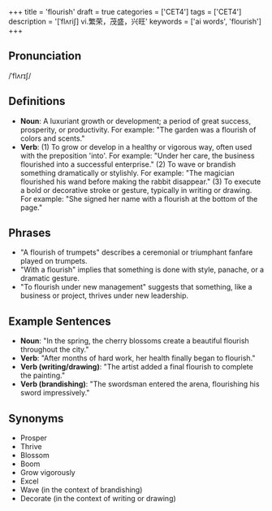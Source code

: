 +++
title = 'flourish'
draft = true
categories = ['CET4']
tags = ['CET4']
description = '[ˈflʌri∫] vi.繁荣，茂盛，兴旺'
keywords = ['ai words', 'flourish']
+++

## Pronunciation
/ˈflʌrɪʃ/

## Definitions
- **Noun**: A luxuriant growth or development; a period of great success, prosperity, or productivity. For example: "The garden was a flourish of colors and scents."
- **Verb**: (1) To grow or develop in a healthy or vigorous way, often used with the preposition 'into'. For example: "Under her care, the business flourished into a successful enterprise." (2) To wave or brandish something dramatically or stylishly. For example: "The magician flourished his wand before making the rabbit disappear." (3) To execute a bold or decorative stroke or gesture, typically in writing or drawing. For example: "She signed her name with a flourish at the bottom of the page."

## Phrases
- "A flourish of trumpets" describes a ceremonial or triumphant fanfare played on trumpets.
- "With a flourish" implies that something is done with style, panache, or a dramatic gesture.
- "To flourish under new management" suggests that something, like a business or project, thrives under new leadership.

## Example Sentences
- **Noun**: "In the spring, the cherry blossoms create a beautiful flourish throughout the city."
- **Verb**: "After months of hard work, her health finally began to flourish."
- **Verb (writing/drawing)**: "The artist added a final flourish to complete the painting."
- **Verb (brandishing)**: "The swordsman entered the arena, flourishing his sword impressively."

## Synonyms
- Prosper
- Thrive
- Blossom
- Boom
- Grow vigorously
- Excel
- Wave (in the context of brandishing)
- Decorate (in the context of writing or drawing)
